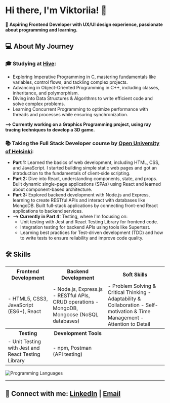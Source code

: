 # Hi there, I'm Viktoriia! 👋  
🌟 **Aspiring Frontend Developer with UX/UI design experience, passionate about programming and learning.**

## 💻 About My Journey
### 🎓 Studying at [Hive](https://www.hive.fi/en/):
- Exploring Imperative Programming in C, mastering fundamentals like variables, control flows, and tackling complex projects.
- Advancing in Object-Oriented Programming in C++, including classes, inheritance, and polymorphism.
- Diving into Data Structures & Algorithms to write efficient code and solve complex problems.
- Learning Concurrent Programming to optimize performance with threads and processes while ensuring synchronization.

**--> Currently working on a Graphics Programming project, using ray tracing techniques to develop a 3D game.**

### 📚 Taking the **Full Stack Developer** course by [Open University of Helsinki](https://fullstackopen.com/):  
- **Part 1:** Learned the basics of web development, including HTML, CSS, and JavaScript. I started building simple static web pages and got an introduction to the fundamentals of client-side scripting.
- **Part 2:** Dive into React, understanding components, state, and props. Built dynamic single-page applications (SPAs) using React and learned about component-based architecture.
- **Part 3:** Explored backend development with Node.js and Express, learning to create RESTful APIs and interact with databases like MongoDB. Built full-stack applications by connecting front-end React applications to backend services.
- **--> Currently in Part 4:** Testing, where I'm focusing on:
  - Unit testing with Jest and React Testing Library for frontend code.
  - Integration testing for backend APIs using tools like Supertest.
  - Learning best practices for Test-driven development (TDD) and how to write tests to ensure reliability and improve code quality.

## 🛠️ Skills

<table>
  <tr>
    <th>Frontend Development</th>
    <th>Backend Development</th>
    <th>Soft Skills</th>
  </tr>
  <tr>
    <td>
      - HTML5, CSS3, JavaScript (ES6+), React
    </td>
    <td>
      - Node.js, Express.js
      - RESTful APIs, CRUD operations
      - MongoDB, Mongoose (NoSQL databases)
    </td>
    <td>
      - Problem Solving & Critical Thinking
      - Adaptability & Collaboration
      - Self-motivation & Time Management
      - Attention to Detail
    </td>
  </tr>
  <tr>
    <th>Testing</th>
    <th>Development Tools</th>
    <th></th> <!-- Empty cell to keep the table balanced -->
  </tr>
  <tr>
    <td>
      - Unit Testing with Jest and React Testing Library
    </td>
    <td>
      - npm, Postman (API testing)
    </td>
    <td></td> <!-- Empty cell to keep the table balanced -->
  </tr>
</table>



![Programming Languages](https://github-readme-stats.vercel.app/api/top-langs/?username=vkuznets23&layout=compact&theme=radical&width=1600)

---

## 🔗 Connect with me: [LinkedIn](https://www.linkedin.com/in/viktoriia-kuznetsova/) | [Email](mailto:victoria.cuzneczowa23@gmail.com) 
